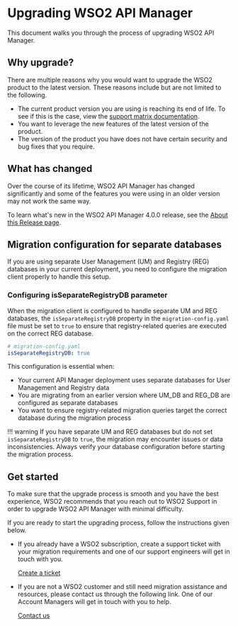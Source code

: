 # Upgrading WSO2 API Manager

This document walks you through the process of upgrading WSO2 API Manager. 

## Why upgrade?

There are multiple reasons why you would want to upgrade the WSO2 product to the latest version. These reasons include but are not limited to the following.  

- The current product version you are using is reaching its end of life. To see if this is the case, view the [support matrix documentation](https://wso2.com/products/support-matrix/). 
- You want to leverage the new features of the latest version of the product.
- The version of the product you have does not have certain security and bug fixes that you require.

## What has changed

Over the course of its lifetime, WSO2 API Manager has changed significantly and some of the features you were using in an older version may not work the same way.

To learn what's new in the WSO2 API Manager 4.0.0 release, see the [About this Release page]({{base_path}}/get-started/about-this-release/).

## Migration configuration for separate databases

If you are using separate User Management (UM) and Registry (REG) databases in your current deployment, you need to configure the migration client properly to handle this setup.

### Configuring isSeparateRegistryDB parameter

When the migration client is configured to handle separate UM and REG databases, the `isSeparateRegistryDB` property in the `migration-config.yaml` file must be set to `true` to ensure that registry-related queries are executed on the correct REG database.

```yaml
# migration-config.yaml
isSeparateRegistryDB: true
```

This configuration is essential when:

- Your current API Manager deployment uses separate databases for User Management and Registry data
- You are migrating from an earlier version where UM_DB and REG_DB are configured as separate databases
- You want to ensure registry-related migration queries target the correct database during the migration process

!!! warning
    If you have separate UM and REG databases but do not set `isSeparateRegistryDB` to `true`, the migration may encounter issues or data inconsistencies. Always verify your database configuration before starting the migration process.

## Get started

To make sure that the upgrade process is smooth and you have the best experience, WSO2 recommends that you reach out to WSO2 Support in order to upgrade WSO2 API Manager with minimal difficulty.

If you are ready to start the upgrading process, follow the instructions given below.

- If you already have a WSO2 subscription, create a support ticket with your migration requirements and one of our support engineers will get in touch with you.

    [Create a ticket](https://support.wso2.com/support)

- If you are not a WSO2 customer and still need migration assistance and resources, please contact us through the following link. One of our Account Managers will get in touch with you to help.

    [Contact us](https://wso2.com/contact/)